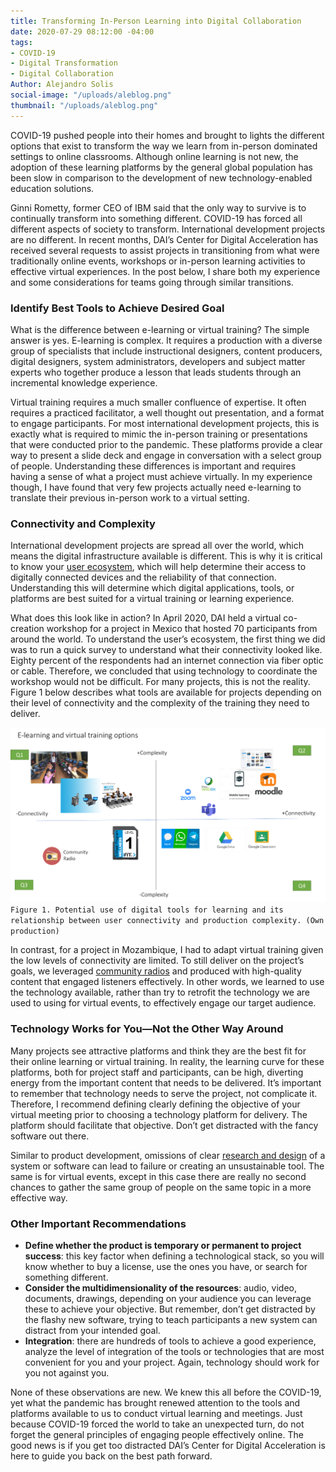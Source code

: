 ```yaml
---
title: Transforming In-Person Learning into Digital Collaboration
date: 2020-07-29 08:12:00 -04:00
tags:
- COVID-19
- Digital Transformation
- Digital Collaboration
Author: Alejandro Solis
social-image: "/uploads/aleblog.png"
thumbnail: "/uploads/aleblog.png"
---
```


COVID-19 pushed people into their homes and brought to lights the different options that exist to transform the way we learn from in-person dominated settings to online classrooms. Although online learning is not new, the adoption of these learning platforms by the general global population has been slow in comparison to the development of new technology-enabled education solutions.

<!--more-->

Ginni Rometty, former CEO of IBM said that the only way to survive is to continually transform into something different. COVID-19 has forced all different aspects of society to transform. International development projects are no different. In recent months, DAI’s Center for Digital Acceleration has received several requests to assist projects in transitioning from what were traditionally online events, workshops or in-person learning activities to effective virtual experiences. In the post below, I share both my experience and some considerations for teams going through similar transitions.

### Identify Best Tools to Achieve Desired Goal

What is the difference between e-learning or virtual training? The simple answer is yes. E-learning is complex. It requires a production with a diverse group of specialists that include instructional designers, content producers, digital designers, system administrators, developers and subject matter experts who together produce a lesson that leads students through an incremental knowledge experience.

Virtual training requires a much smaller confluence of expertise. It often requires a practiced facilitator, a well thought out presentation, and a format to engage participants. For most international development projects, this is exactly what is required to mimic the in-person training or presentations that were conducted prior to the pandemic. These platforms provide a clear way to present a slide deck and engage in conversation with a select group of people. Understanding these differences is important and requires having a sense of what a project must achieve virtually. In my experience though, I have found that very few projects actually need e-learning to translate their previous in-person work to a virtual setting.

### Connectivity and Complexity

International development projects are spread all over the world, which means the digital infrastructure available is different. This is why it is critical to know your [user ecosystem](https://digitalprinciples.org/principle/understand-the-existing-ecosystem/), which will help determine their access to digitally connected devices and the reliability of that connection. Understanding this will determine which digital applications, tools, or platforms are best suited for a virtual training or learning experience.

What does this look like in action? In April 2020, DAI held a virtual co-creation workshop for a project in Mexico that hosted 70 participants from around the world. To understand the user’s ecosystem, the first thing we did was to run a quick survey to understand what their connectivity looked like. Eighty percent of the respondents had an internet connection via fiber optic or cable. Therefore, we concluded that using technology to coordinate the workshop would not be difficult. For many projects, this is not the reality. Figure 1 below describes what tools are available for projects depending on their level of connectivity and the complexity of the training they need to deliver.

![aleblog.png](/uploads/aleblog.png)`Figure 1. Potential use of digital tools for learning and its relationship between user connectivity and production complexity. (Own production)`

In contrast, for a project in Mozambique, I had to adapt virtual training given the low levels of connectivity are limited. To still deliver on the project’s goals, we leveraged [community radios](https://www.ifad.org/en/web/latest/story/asset/39129378) and produced with high-quality content that engaged listeners effectively. In other words, we learned to use the technology available, rather than try to retrofit the technology we are used to using for virtual events, to effectively engage our target audience.

### Technology Works for You—Not the Other Way Around

Many projects see attractive platforms and think they are the best fit for their online learning or virtual training. In reality, the learning curve for these platforms, both for project staff and participants, can be high, diverting energy from the important content that needs to be delivered. It’s important to remember that technology needs to serve the project, not complicate it. Therefore, I recommend defining clearly defining the objective of your virtual meeting prior to choosing a technology platform for delivery. The platform should facilitate that objective. Don’t get distracted with the fancy software out there.

Similar to product development, omissions of clear [research and design](https://www.dai.com/our-work/solutions/digital-acceleration-solutions/human-centered-design) of a system or software can lead to failure or creating an unsustainable tool. The same is for virtual events, except in this case there are really no second chances to gather the same group of people on the same topic in a more effective way.

### Other Important Recommendations

* **Define whether the product is temporary or permanent to project success**: this key factor when defining a technological stack, so you will know whether to buy a license, use the ones you have, or search for something different.
* **Consider the multidimensionality of the resources**: audio, video, documents, drawings, depending on your audience you can leverage these to achieve your objective. But remember, don’t get distracted by the flashy new software, trying to teach participants a new system can distract from your intended goal.
* **Integration**: there are hundreds of tools to achieve a good experience, analyze the level of integration of the tools or technologies that are most convenient for you and your project. Again, technology should work for you not against you.

None of these observations are new. We knew this all before the COVID-19, yet what the pandemic has brought renewed attention to the tools and platforms available to us to conduct virtual learning and meetings. Just because COVID-19 forced the world to take an unexpected turn, do not forget the general principles of engaging people effectively online. The good news is if you get too distracted DAI’s Center for Digital Acceleration is here to guide you back on the best path forward.